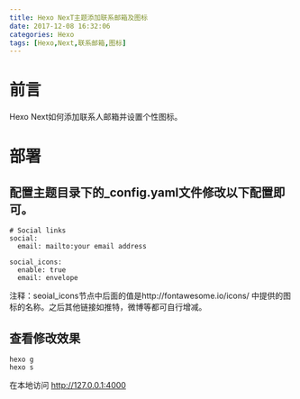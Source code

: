 ```yaml
---
title: Hexo NexT主题添加联系邮箱及图标
date: 2017-12-08 16:32:06
categories: Hexo
tags: [Hexo,Next,联系邮箱,图标]
---
```

# 前言
Hexo Next如何添加联系人邮箱并设置个性图标。

# 部署
## 配置主题目录下的_config.yaml文件修改以下配置即可。
```yaml文件修改以下配置即可
# Social links
social:
  email: mailto:your email address

social_icons:
  enable: true
  email: envelope
```
注释：seoial_icons节点中后面的值是http://fontawesome.io/icons/ 中提供的图标的名称。之后其他链接如推特，微博等都可自行增减。

## 查看修改效果
``` bash中使用如下命令进行发布
hexo g
hexo s
```

在本地访问 http://127.0.0.1:4000
